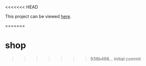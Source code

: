 <<<<<<< HEAD

This project can be viewed [here](https://).

=======
# shop
>>>>>>> 936b498... Initial commit
